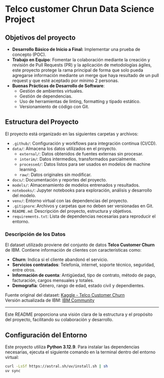 # Telco customer Chrun Data Science Project

## Objetivos del proyecto

- **Desarrollo Básico de Inicio a Final:** Implementar una prueba de concepto (POC).
- **Trabajo en Equipo**: Fomentar la colaboración mediante la creación y revisión de Pull Requests (PR) y la aplicación de metodologías ágiles, este proyecto protege la rama principal de forma que solo pueda agregarse información mediante un merge que haya resultado de un pull request y que esté aceptado por mínimo 2 personas.
- **Buenas Prácticas de Desarrollo de Software**:
  - Gestión de ambientes virtuales.
  - Gestión de dependencias.
  - Uso de herramientas de linting, formatting y tipado estático.
  - Versionamiento de código con Git.

## Estructura del Proyecto

El proyecto está organizado en las siguientes carpetas y archivos:

- `.github/`: Configuración y workflows para integración continua (CI/CD).
- `data/`: Almacena los datos utilizados en el proyecto.
  - `external/`: Datos obtenidos de fuentes externas sin procesar.
  - `interim/`: Datos intermedios, transformados parcialmente.
  - `processed/`: Datos listos para ser usados en modelos de machine learning.
  - `raw/`: Datos originales sin modificar.
- `docs/`: Documentación y reportes del proyecto.
- `models/`: Almacenamiento de modelos entrenados y resultados.
- `notebooks/`: Jupyter notebooks para exploración, análisis y desarrollo del modelo.
- `venv/`: Entorno virtual con las dependencias del proyecto.
- `.gitignore`: Archivos y carpetas que no deben ser versionadas en Git.
- `README.md`: Descripción del proyecto, estructura y objetivos.
- `requirements.txt`: Lista de dependencias necesarias para reproducir el entorno.

### Descripción de los Datos

El dataset utilizado proviene del conjunto de datos **Telco Customer Churn** de IBM. Contiene información de clientes con características como:

- **Churn**: Indica si el cliente abandonó el servicio.
- **Servicios contratados**: Telefonía, internet, soporte técnico, seguridad, entre otros.
- **Información de cuenta**: Antigüedad, tipo de contrato, método de pago, facturación, cargos mensuales y totales.
- **Demografía**: Género, rango de edad, estado civil y dependientes.

Fuente original del dataset: [Kaggle - Telco Customer Churn](https://www.kaggle.com/datasets/blastchar/telco-customer-churn)  
Versión actualizada de IBM: [IBM Community](https://community.ibm.com/community/user/businessanalytics/blogs/steven-macko/2019/07/11/telco-customer-churn-1113)

---
Este README proporciona una visión clara de la estructura y el propósito del proyecto, facilitando su colaboración y desarrollo.

## Configuración del Entorno  

Este proyecto utiliza **Python 3.12.9**. Para instalar las dependencias necesarias, ejecuta el siguiente comando en la terminal dentro del entorno virtual:  

```bash
curl -LsSf https://astral.sh/uv/install.sh | sh
uv sync
